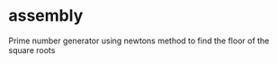 assembly
========

Prime number generator using newtons method to find the floor of the square roots
